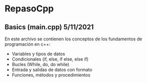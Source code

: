 # RepasoCpp

<h2>Basics (main.cpp) 5/11/2021 </h2>
<p>En este archivo se contienen los conceptos de los fundamentos de programación en c++:
  <ul>
    <li>Variables y tipos de datos</li>
    <li>Condicionales (if, else, if else, else if)</li>
    <li>Bucles (While, do, do while)</li>
    <li>Entrada y salidas de datos con formato</li>
    <li>Funciones, métodos y procedimientos</li>
  </ul>
</p>
